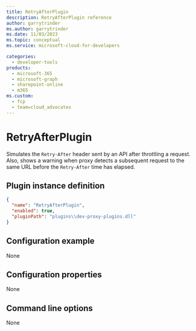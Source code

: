 ```yaml
---
title: RetryAfterPlugin
description: RetryAfterPlugin reference
author: garrytrinder
ms.author: garrytrinder
ms.date: 11/03/2023
ms.topic: conceptual
ms.service: microsoft-cloud-for-developers

categories:
  - developer-tools
products:
  - microsoft-365
  - microsoft-graph
  - sharepoint-online
  - m365
ms.custom:
  - fcp
  - team=cloud_advocates
---
```


# RetryAfterPlugin

Simulates the `Retry-After` header sent by an API after throttling a request. Also, shows a warning when proxy detects a subsequent request to the same URL before the `Retry-After` time has elapsed.

## Plugin instance definition

```json
{
  "name": "RetryAfterPlugin",
  "enabled": true,
  "pluginPath": "plugins\\dev-proxy-plugins.dll"
}
```

## Configuration example

None

## Configuration properties

None

## Command line options

None
